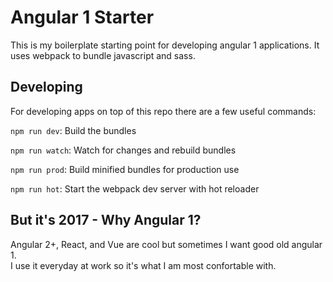 Angular 1 Starter
=================

This is my boilerplate starting point for developing angular 1 applications. 
It uses webpack to bundle javascript and sass.

Developing
----------

For developing apps on top of this repo there are a few useful commands:

`npm run dev`: Build the bundles

`npm run watch`: Watch for changes and rebuild bundles

`npm run prod`: Build minified bundles for production use

`npm run hot`: Start the webpack dev server with hot reloader

But it's 2017 - Why Angular 1?
------------------------------

Angular 2+, React, and Vue are cool but sometimes I want good old angular 1.  
I use it everyday at work so it's what I am most confortable with.
